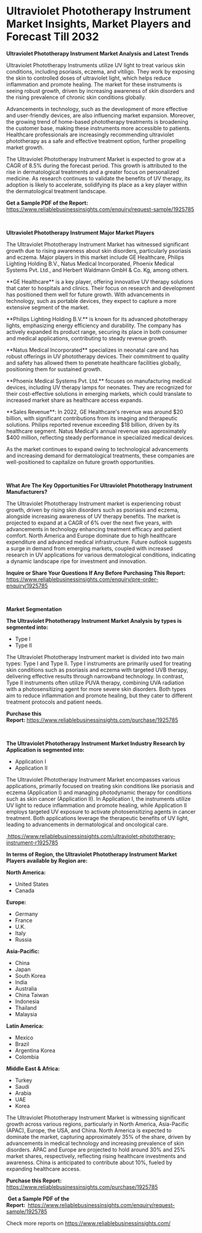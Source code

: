 <p><h1>Ultraviolet Phototherapy Instrument Market Insights, Market Players and Forecast Till 2032</h1></p><p><strong>Ultraviolet Phototherapy Instrument Market Analysis and Latest Trends</strong></p>
<p><p>Ultraviolet Phototherapy Instruments utilize UV light to treat various skin conditions, including psoriasis, eczema, and vitiligo. They work by exposing the skin to controlled doses of ultraviolet light, which helps reduce inflammation and promote healing. The market for these instruments is seeing robust growth, driven by increasing awareness of skin disorders and the rising prevalence of chronic skin conditions globally.</p><p>Advancements in technology, such as the development of more effective and user-friendly devices, are also influencing market expansion. Moreover, the growing trend of home-based phototherapy treatments is broadening the customer base, making these instruments more accessible to patients. Healthcare professionals are increasingly recommending ultraviolet phototherapy as a safe and effective treatment option, further propelling market growth.</p><p>The Ultraviolet Phototherapy Instrument Market is expected to grow at a CAGR of 8.5% during the forecast period. This growth is attributed to the rise in dermatological treatments and a greater focus on personalized medicine. As research continues to validate the benefits of UV therapy, its adoption is likely to accelerate, solidifying its place as a key player within the dermatological treatment landscape.</p></p>
<p><strong>Get a Sample PDF of the Report:&nbsp;</strong> <a href="https://www.reliablebusinessinsights.com/enquiry/request-sample/1925785?utm_campaign=97&utm_medium=2&utm_source=Github&utm_content=ia&utm_term=15012025&utm_id=ultraviolet-phototherapy-instrument">https://www.reliablebusinessinsights.com/enquiry/request-sample/1925785</a></p>
<p>&nbsp;</p>
<p><strong>Ultraviolet Phototherapy Instrument Major Market Players</strong></p>
<p><p>The Ultraviolet Phototherapy Instrument Market has witnessed significant growth due to rising awareness about skin disorders, particularly psoriasis and eczema. Major players in this market include GE Healthcare, Philips Lighting Holding B.V., Natus Medical Incorporated, Phoenix Medical Systems Pvt. Ltd., and Herbert Waldmann GmbH & Co. Kg, among others.</p><p>**GE Healthcare** is a key player, offering innovative UV therapy solutions that cater to hospitals and clinics. Their focus on research and development has positioned them well for future growth. With advancements in technology, such as portable devices, they expect to capture a more extensive segment of the market. </p><p>**Philips Lighting Holding B.V.** is known for its advanced phototherapy lights, emphasizing energy efficiency and durability. The company has actively expanded its product range, securing its place in both consumer and medical applications, contributing to steady revenue growth.</p><p>**Natus Medical Incorporated** specializes in neonatal care and has robust offerings in UV phototherapy devices. Their commitment to quality and safety has allowed them to penetrate healthcare facilities globally, positioning them for sustained growth.</p><p>**Phoenix Medical Systems Pvt. Ltd.** focuses on manufacturing medical devices, including UV therapy lamps for neonates. They are recognized for their cost-effective solutions in emerging markets, which could translate to increased market share as healthcare access expands.</p><p>**Sales Revenue**: In 2022, GE Healthcare's revenue was around $20 billion, with significant contributions from its imaging and therapeutic solutions. Philips reported revenue exceeding $18 billion, driven by its healthcare segment. Natus Medical's annual revenue was approximately $400 million, reflecting steady performance in specialized medical devices.</p><p>As the market continues to expand owing to technological advancements and increasing demand for dermatological treatments, these companies are well-positioned to capitalize on future growth opportunities.</p></p>
<p>&nbsp;</p>
<p><strong>What Are The Key Opportunities For Ultraviolet Phototherapy Instrument Manufacturers?</strong></p>
<p><p>The Ultraviolet Phototherapy Instrument market is experiencing robust growth, driven by rising skin disorders such as psoriasis and eczema, alongside increasing awareness of UV therapy benefits. The market is projected to expand at a CAGR of 6% over the next five years, with advancements in technology enhancing treatment efficacy and patient comfort. North America and Europe dominate due to high healthcare expenditure and advanced medical infrastructure. Future outlook suggests a surge in demand from emerging markets, coupled with increased research in UV applications for various dermatological conditions, indicating a dynamic landscape ripe for investment and innovation.</p></p>
<p><strong>Inquire or Share Your Questions If Any Before Purchasing This Report:</strong> <a href="https://www.reliablebusinessinsights.com/enquiry/pre-order-enquiry/1925785?utm_campaign=97&utm_medium=2&utm_source=Github&utm_content=ia&utm_term=15012025&utm_id=ultraviolet-phototherapy-instrument">https://www.reliablebusinessinsights.com/enquiry/pre-order-enquiry/1925785</a></p>
<p>&nbsp;</p>
<p><strong>Market Segmentation</strong></p>
<p><strong>The Ultraviolet Phototherapy Instrument Market Analysis by types is segmented into:</strong></p>
<p><ul><li>Type I</li><li>Type II</li></ul></p>
<p><p>The Ultraviolet Phototherapy Instrument market is divided into two main types: Type I and Type II. Type I instruments are primarily used for treating skin conditions such as psoriasis and eczema with targeted UVB therapy, delivering effective results through narrowband technology. In contrast, Type II instruments often utilize PUVA therapy, combining UVA radiation with a photosensitizing agent for more severe skin disorders. Both types aim to reduce inflammation and promote healing, but they cater to different treatment protocols and patient needs.</p></p>
<p><strong>Purchase this Report:&nbsp;</strong><a href="https://www.reliablebusinessinsights.com/purchase/1925785?utm_campaign=97&utm_medium=2&utm_source=Github&utm_content=ia&utm_term=15012025&utm_id=ultraviolet-phototherapy-instrument">https://www.reliablebusinessinsights.com/purchase/1925785</a></p>
<p>&nbsp;</p>
<p><strong>The Ultraviolet Phototherapy Instrument Market Industry Research by Application is segmented into:</strong></p>
<p><ul><li>Application I</li><li>Application II</li></ul></p>
<p><p>The Ultraviolet Phototherapy Instrument Market encompasses various applications, primarily focused on treating skin conditions like psoriasis and eczema (Application I) and managing photodynamic therapy for conditions such as skin cancer (Application II). In Application I, the instruments utilize UV light to reduce inflammation and promote healing, while Application II employs targeted UV exposure to activate photosensitizing agents in cancer treatment. Both applications leverage the therapeutic benefits of UV light, leading to advancements in dermatological and oncological care.</p></p>
<p><a href="https://www.reliablebusinessinsights.com/ultraviolet-phototherapy-instrument-r1925785?utm_campaign=97&utm_medium=2&utm_source=Github&utm_content=ia&utm_term=15012025&utm_id=ultraviolet-phototherapy-instrument">&nbsp;https://www.reliablebusinessinsights.com/ultraviolet-phototherapy-instrument-r1925785</a></p>
<p><strong>In terms of Region, the Ultraviolet Phototherapy Instrument Market Players available by Region are:</strong></p>
<p>
    <p> <strong> North America: </strong>
        <ul>
            <li>United States</li>
            <li>Canada</li>
        </ul>
        </p> 
    <p> <strong> Europe: </strong>
        <ul>
            <li>Germany</li>
            <li>France</li>
            <li>U.K.</li>
            <li>Italy</li>
            <li>Russia</li>
        </ul>
        </p> 
    <p> <strong> Asia-Pacific: </strong>
        <ul>
            <li>China</li>
            <li>Japan</li>
            <li>South Korea</li>
            <li>India</li>
            <li>Australia</li>
            <li>China Taiwan</li>
            <li>Indonesia</li>
            <li>Thailand</li>
            <li>Malaysia</li>
        </ul>
        </p> 
    <p> <strong> Latin America: </strong>
        <ul>
            <li>Mexico</li>
            <li>Brazil</li>
            <li>Argentina Korea</li>
            <li>Colombia</li>
        </ul>
        </p> 
    <p> <strong> Middle East & Africa: </strong>
        <ul>
            <li>Turkey</li>
            <li>Saudi</li>
            <li>Arabia</li>
            <li>UAE</li>
            <li>Korea</li>
        </ul>
    </p>
    </p>
<p><p>The Ultraviolet Phototherapy Instrument Market is witnessing significant growth across various regions, particularly in North America, Asia-Pacific (APAC), Europe, the USA, and China. North America is expected to dominate the market, capturing approximately 35% of the share, driven by advancements in medical technology and increasing prevalence of skin disorders. APAC and Europe are projected to hold around 30% and 25% market shares, respectively, reflecting rising healthcare investments and awareness. China is anticipated to contribute about 10%, fueled by expanding healthcare access.</p></p>
<p><strong>Purchase this Report: </strong><a href="https://www.reliablebusinessinsights.com/purchase/1925785?utm_campaign=97&utm_medium=2&utm_source=Github&utm_content=ia&utm_term=15012025&utm_id=ultraviolet-phototherapy-instrument">https://www.reliablebusinessinsights.com/purchase/1925785</a></p>
<p>&nbsp;<strong>Get a Sample PDF of the Report:&nbsp;&nbsp;</strong><a href="https://www.reliablebusinessinsights.com/enquiry/request-sample/1925785?utm_campaign=97&utm_medium=2&utm_source=Github&utm_content=ia&utm_term=15012025&utm_id=ultraviolet-phototherapy-instrument">https://www.reliablebusinessinsights.com/enquiry/request-sample/1925785</a></p>
<p><strong></strong></p>
<p>Check more reports on <a href="https://www.reliablebusinessinsights.com/?utm_campaign=97&utm_medium=2&utm_source=Github&utm_content=ia&utm_term=15012025&utm_id=ultraviolet-phototherapy-instrument">https://www.reliablebusinessinsights.com/</a></p>